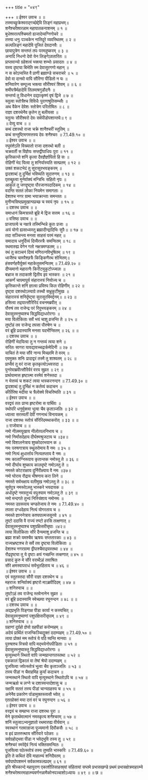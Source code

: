 +++
title = "०४९"

+++
॥ ईश्वर उवाच ॥ ॥  
तस्माच्छुक्रेश्वराद्गच्छेद्देवि लिङ्गं महाप्रभम्॥  
शनैश्चरैश्वरन्नाम महापातकनाशनम् ॥ १ ॥  
बुधेश्वरात्पश्चिमतो ह्यजादेव्यग्निगोचरे ॥  
तस्या धनुः पञ्चकेन नातिदूरे व्यवस्थितम् ॥ २ ॥  
कल्पलिङ्गं महादेवि पूजितं देवदानवैः ॥  
छायापुत्रेण सन्तप्तं तपः परमदुष्करम् ॥ ३ ॥  
अनादि निधनो देवो येन लिङ्गेऽवतारितः ॥  
प्राप्तवान्यो ग्रहेशत्वं भक्त्या शम्भोः प्रसादतः ॥ ४ ॥  
यस्य दृष्ट्या बिभेति स्म देवासुरगणो महान् ॥  
न स कोऽप्यस्ति वै प्राणी ब्रह्माण्डे सचराचरे ॥ ५ ॥  
देवो वा दानवो वापि सौरिणा पीडितो न यः ॥  
शनिवारेण सम्पूज्य भक्त्या सौरीश्वरं शिवम् ॥ ॥ ६ ॥  
शमीपत्रैर्महादेवि तिलमाषगुडौदनैः ॥  
सन्तर्प्य तु विधानेन दद्यात्कृष्णं वृषं द्विजे ॥ ७ ॥  
स्तुत्वा स्तोत्रैश्च विविधैः पुराणश्रुतिसम्भवैः ॥  
अथ वैकेन देवेशः स्तोत्रेण परितोषितः ॥ ८ ॥  
राज्ञा दशरथेनैव कृतेन तु बलीयसा ॥  
स्तुत्यः सौरीश्वरो देवः सर्वपीडोपशान्तये॥ ९ ॥  
॥ देव्यु वाच ॥ ॥  
कथं दशरथो राजा चक्रे शानैश्चरीं स्तुतिम् ॥  
कथं सन्तुष्टिमगमत्तस्य देवः शनैश्चरः ॥ 7.1.49.१० ॥  
॥ ईश्वर उवाच ॥ ॥  
रघुवंशेऽति विख्यातो राजा दशरथो बली ॥  
चक्रवर्ती स विज्ञेयः सप्तद्वीपाधिपः पुरा ॥ ११ ॥  
कृत्तिकान्ते शनिं कृत्वा दैवज्ञैर्ज्ञापितो हि सः ॥  
रोहिणीं भेद यित्वा तु शनिर्यास्यति साम्प्रतम् ॥ १२ ॥  
उक्तं शकटभेदं तु सुरासुरभयङ्करम् ॥  
द्वादशाब्दं तु दुर्भिक्षं भविष्यति सुदारुणम् ॥ १३ ॥  
एतच्छ्रुत्वा मुनेर्वाक्यं मन्त्रिभिः सहितो नृपः ॥  
आकुलं तु जगद्दृष्ट्वा पौरजानपदादिकम् ॥ १४ ॥  
वदन्ति सततं लोका नियमेन समागताः ॥  
देशाश्च नगर ग्रामा भयाक्रान्ताः समन्ततः ॥  
मुनीन्वसिष्ठप्रमुखान्पप्रच्छ च स्वयं नृपः ॥ १५ ॥  
॥ दशरथ उवाच ॥ ॥  
समाधानं किमत्रास्ते ब्रूहि मे द्विज सत्तम ॥ १६ ॥  
॥ वसिष्ठ उवाच ॥ ॥  
प्राजापत्ये च नक्षत्रे तस्मिन्भिन्ने कुतः प्रजाः ॥  
अयं योगो ह्यसाध्यस्तु ब्रह्मादीन्द्रादिभिः सुरैः॥ ॥ १७ ॥  
तदा सञ्चिन्त्य मनसा साहसं परमं महत् ॥  
समादाय धनुर्दिव्यं दिव्यैरस्त्रैः समन्वितम् ॥ १८ ॥  
रथमारुह्य वेगेन गतो नक्षत्रमण्डलम् ॥।  
रथं तु काञ्चनं दिव्यं मणिरत्नविभूषितम् ॥ १९ ॥  
ध्वजैश्च चामरैश्छत्रैः किङ्किणैरथ शोभितम्॥  
हंसवर्णहयैर्युक्तं महाकेतुसमन्वितम् ॥ 7.1.49.२० ॥  
दीप्यमानो महारत्नैः किरीटमुकुटोज्ज्वलः ॥  
बभ्राज स तदाकाशे द्वितीय इव भास्करः ॥ २१ ॥  
आकर्णं चापमापूर्य संहारास्त्रं नियोज्य च ॥  
कृत्तिकान्ते शनिं ज्ञात्वा प्रविश्य किल रोहिणीम् ॥ २२ ॥  
दृष्ट्वा दशरथोऽस्याग्रे तस्थौ सभ्रुकुटीमुखः ॥  
संहारास्त्रं शनिर्दृष्ट्वा सुरासुरविमर्द्दनम्॥ ॥ २३ ॥  
हसित्वा तद्रयात्सौरिरिदं वचनमब्रवीत् ॥  
पौरुषं तव राजेन्द्र परं रिपुभयङ्करम् ॥ २४ ॥  
देवासुरमनुष्याश्च सिद्धविद्याधरोरगाः ॥  
मया विलोकिताः सर्वे भयं चाशु व्रजन्ति ते ॥ २५ ॥  
तुष्टोहं तव राजेन्द्र तपसा पौरुषेण च ॥  
वरं ब्रूहि प्रदास्यामि मनसा यदभीप्सितम् ॥ २६ ॥ ॥  
॥ दशरथ उवाच ॥ ॥  
रोहिणीं भेदयित्वा तु न गन्तव्यं त्वया शने ॥  
सरितः सागरा यावद्यावच्चद्रार्कमेदिनी ॥ २७ ॥  
याचितं ते मया सौरे नान्य मिच्छामि ते वरम् ॥  
एवमुक्तः शनिः प्रादाद्वरं तस्मै तु शाश्वतम् ॥ २८ ॥  
प्राप्यैवं तु वरं राजा कृतकृत्योऽभवत्तदा ॥  
पुनरेवाब्रवीत्सौरिर्वरं वरय सुव्रत ॥ २९ ॥  
प्रार्थयामास हृष्टात्मा वरमेवं शनेस्तदा ॥  
न भेत्तव्यं च शकटं त्वया भास्करनन्दन ॥ 7.1.49.३० ॥  
द्वादशाब्दं तु दुर्भिक्षं न कर्तव्यं कदाचन ॥  
कीर्तिरेषा मदीया च त्रैलोक्ये विचरिष्यति ॥ ३१ ॥  
॥ ईश्वर उवाच ॥ ॥  
वरद्वयं ततः प्राप्य हृष्टरोमा स पार्थिवः ॥  
रथोपरि धनुर्मुक्त्वा भूत्वा चैव कृताञ्जलिः ॥ ३२ ॥  
ध्यात्वा सरस्वतीं देवीं गणनाथं विनायकम् ॥  
राजा दशरथः स्तोत्रं सौरेरिदमथाकरोत् ॥ ३३ ॥ ॥  
॥ राजोवाच ॥ ॥  
नमो नीलमयूखाय नीलोत्पलनिभाय च ॥  
नमो निर्मांसदेहाय दीर्घश्मश्रुजटाय च ॥३४॥  
नमो विशालनेत्राय शुष्कोदरभयान क ॥  
नमः परुषगात्राय स्थूलरोमाय वै नमः ॥ ३५ ॥  
नमो नित्यं क्षुधार्त्ताय नित्यतप्ताय वै नमः ॥  
नमः कालाग्निरूपाय कृतान्तक नमोस्तु ते ॥ ३६ ॥  
नमो दीर्घाय शुष्काय कालदृष्टे नमोऽस्तु ते ॥  
नमस्ते कोटराक्षाय दुर्निरीक्ष्याय वै नमः ॥३७॥  
नमो घोराय रौद्राय भीषणाय करा लिने ॥  
नमस्ते सर्वभक्षाय वलीमुख नमोऽस्तु ते ॥ ३८ ॥  
सूर्यपुत्र नमस्तेऽस्तु भास्करे भयदायक ॥  
अधोदृष्टे नमस्तुभ्यं वपुःश्याम नमोऽस्तु ते ॥ ३९ ॥  
नमो मन्दगते तुभ्यं निस्त्रिंशाय नमोनमः ॥  
नमस्त उग्ररूपाय चण्डतेजाय ते नमः ॥ 7.1.49.४० ॥  
तपसा दग्धदेहाय नित्यं योगरताय च ॥  
नमस्ते ज्ञाननेत्राय कश्यपात्मजसूनवे ॥ ४१ ॥  
तुष्टो ददासि वै राज्यं रुष्टो हरसि तत्क्षणात् ॥  
देवासुरमनुष्याश्च पशुपक्षिसरीसृपाः ॥४२॥  
त्वया विलोकिताः सौरे दैन्यमाशु व्रजन्ति च ॥  
ब्रह्मा शक्रो यमश्चैव ऋषयः सप्ततारकाः ॥ ४३ ॥  
राज्यभ्रष्टाश्च ते सर्वे तव दृष्ट्या विलोकिताः ॥  
देशाश्च नगरग्रामा द्वीपाश्चैवाद्रयस्तथा ॥ ४४ ॥  
रौद्रदृष्ट्या तु ये दृष्टाः क्षयं गच्छन्ति तत्क्षणात् ॥ ४५ ॥  
प्रसादं कुरु मे सौरे वरार्थेऽहं तवाश्रितः  
सौरे क्षमस्वापराधं सर्वभूतहिताय च ॥ ४६ ॥  
॥ ईश्वर उवाच ॥ ॥  
एवं स्तुतस्तदा सौरी राज्ञा दशरथेन च ॥  
महराजः शनिर्वाक्यं हृष्टरो माऽब्रवीदिदम् ॥ ४७ ॥  
॥ शनिरुवाच ॥ ॥  
तुष्टोऽहं तव राजेन्द्र स्तवेनानेन सुव्रत ॥  
वरं ब्रूहि प्रदास्यामि स्वेच्छया रघुनन्दन ॥ ४८ ॥ ॥  
॥ दशरथ उवाच ॥ ॥  
अद्यप्रभृति पिङ्गाक्ष पीडा कार्या न कस्यचित् ॥  
देवासुरमनुष्याणां पशुपक्षिसरीसृपाम् ॥ ४९ ॥  
॥ शनिरुवाच ॥ ॥  
ग्रहाणां दुर्ग्रहो ज्ञेयो ग्रहपीडां करोम्यहम् ॥  
अदेयं प्रार्थितं राजन्किञ्चिद्युक्तं ददाम्यहम् ॥ 7.1.49.५० ॥  
त्वया प्रोक्तं मम स्तोत्रं ये पठि ष्यन्ति मानवाः ॥  
पुरुषाश्च स्त्रियो वापि मद्भयेनोपपीडिताः ॥ ५१ ॥  
 देवासुरमनुष्यास्तु सिद्धविद्याधरोरगाः ॥  
मृत्युस्थाने स्थितो वापि जन्मप्रान्तगतस्तथा ॥ ५२ ॥  
एककालं द्विकालं वा तेषां श्रेयो ददाम्यहम् ॥  
पूजयित्वा जपेत्स्तोत्रं भूत्वा चैव कृताञ्जलिः ॥ ५३ ॥  
तस्य पीडां न चैवाहमिह कुर्यां कदाचन ॥  
जन्मस्थाने स्थितो वापि मृत्युस्थाने स्थितोऽपि च ॥ ५४ ॥  
जन्मऋक्षे च लग्ने च दशास्वन्तर्दशासु च ॥  
रक्षामि सततं तस्य पीडां चान्यग्रहस्य च ॥ ५५ ॥  
अनेनैव प्रकारेण र्पाडामुक्तस्त्वसौ भवेत् ॥  
एतत्प्रोक्तं मया दत्तं वरं च रघुनन्दन ॥ ५६ ॥  
॥ ईश्वर उवाच ॥ ॥  
वरद्वयं च सम्प्राप्य राजा दशरथः पुरा ॥  
मेने कृतार्थमात्मानं नमस्कृत्य शनैश्चरम् ॥ ५७ ॥  
शनिं स्तुत्वाऽभ्यनुज्ञातो रथमारुह्य वीर्यवान् ॥  
स्वस्थानं गतवान्राजा पूज्यमानो दिवौकसैः ॥ ५८ ॥  
य इदं प्रातरुत्थाय सौरिवारे पठेन्नरः ॥  
सर्वग्रहोद्भवा पीडा न भवेद्भुवि तस्य तु ॥ ५९ ॥  
शनैश्चरं स्मरेद्देवं नित्यं भक्तिसमन्वितः ॥  
पूजयित्वा पठेत्स्तोत्रं तस्य तुष्यति भास्करिः ॥ 7.1.49.६० ॥  
इति ते कथितं देवि माहात्म्यं शनिदैवतम् ॥  
सर्वपापोपशमनं सर्वकामफलप्रदम् ॥ ६१ ॥  
इति श्रीस्कान्दे महापुराण एकाशीतिसाहस्र्यां संहितायां सप्तमे प्रभासखण्डे प्रथमं प्रभासक्षेत्रमाहात्म्ये शनैश्चरेश्वरमाहात्म्यवर्णनन्नामैकोनपञ्चाशोऽध्यायः ॥ ४९ ॥ ॥ छ ॥